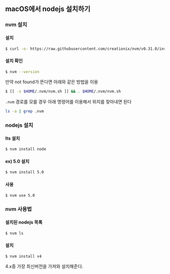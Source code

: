 ## macOS에서 nodejs 설치하기

### nvm 설치
#### 설치
```bash
$ curl -o- https://raw.githubusercontent.com/creationix/nvm/v0.31.0/install.sh | bash
```
#### 설치 확인
```bash
$ nvm --version
```
만약 not found가 뜬다면 아래와 같은 방법을 이용
```bash
$ [[ -s $HOME/.nvm/nvm.sh ]] && . $HOME/.nvm/nvm.sh
```
`.nvm` 경로를 모를 경우 아래 명령어를 이용해서 위치를 찾아내면 된다
```bash
ls -a | grep .nvm
```

### nodejs 설치
#### lts 설치
```bash
$ nvm install node
```
#### ex) 5.0 설치
```bash
$ nvm install 5.0
```
#### 사용
```bash
$ nvm use 5.0
```


### nvm 사용법
#### 설치된 nodejs 목록
```bash
$ nvm ls
```

#### 설치
```bash
$ nvm install v4
```
4.x중 가장 최신버전을 가져와 설치해준다.
